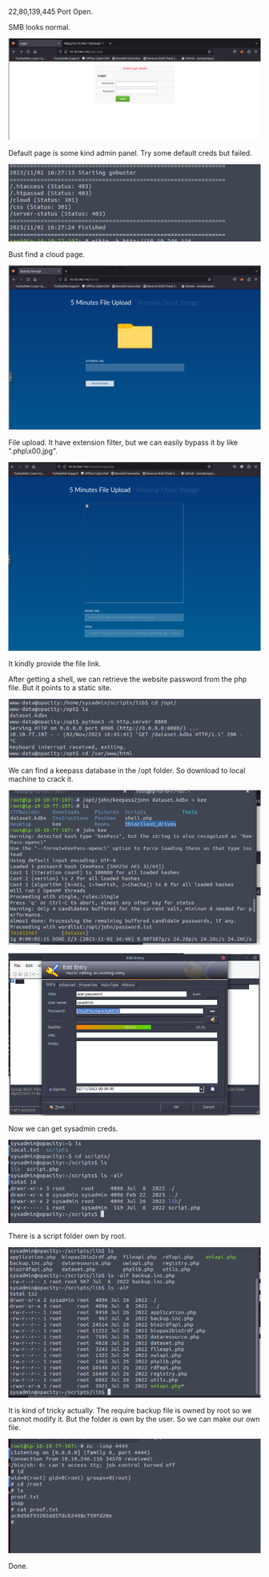 22,80,139,445 Port Open.

SMB looks normal.

![image-20231103003203684](./assets/image-20231103003203684.png)

Default page is some kind admin panel. Try some default creds but failed.

![image-20231103003234920](./assets/image-20231103003234920.png)

Bust find a cloud page.

![image-20231103003254705](./assets/image-20231103003254705.png)

File upload. It have extension filter, but we can easily bypass it by like ".php\x00.jpg".

![image-20231103003556317](./assets/image-20231103003556317.png)

It kindly provide the file link.

After getting a shell, we can retrieve the website password from the php file. But it points to a static site.

![image-20231103005001909](./assets/image-20231103005001909.png)

We can find a keepass database in the /opt folder. So download to local machine to crack it.

![image-20231103005106371](./assets/image-20231103005106371.png)

![image-20231103005146672](./assets/image-20231103005146672.png)

Now we can get sysadmin creds.

![image-20231103005406988](./assets/image-20231103005406988.png)

There is a script folder own by root. 

![image-20231103011930417](./assets/image-20231103011930417.png)

It is kind of tricky actually. The require backup file is owned by root so we cannot modify it. But the folder is own by the user. So we can make our own file.

![image-20231103012909323](./assets/image-20231103012909323.png)

Done.